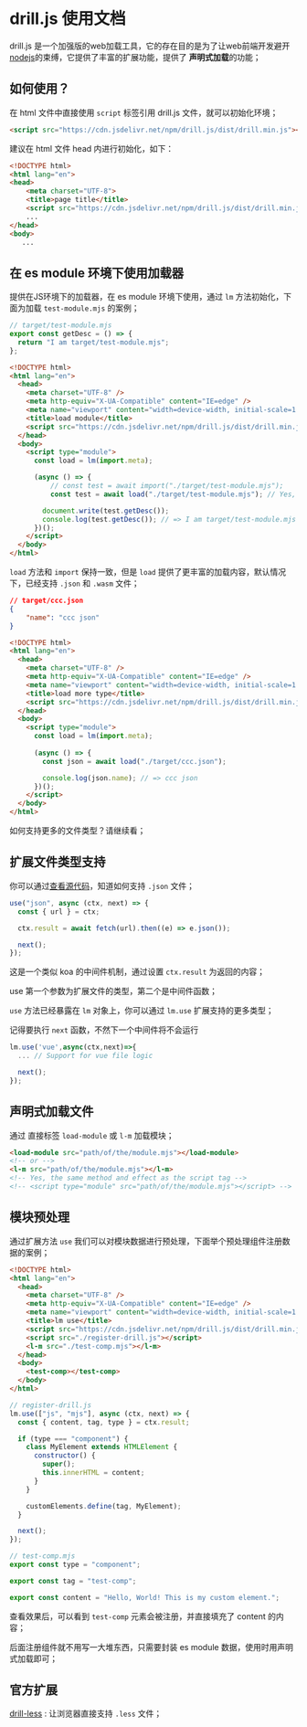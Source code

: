 # drill.js 使用文档

drill.js 是一个加强版的web加载工具，它的存在目的是为了让web前端开发避开[nodejs](https://nodejs.org/)的束缚，它提供了丰富的扩展功能，提供了 **声明式加载**的功能；

## 如何使用？

在 html 文件中直接使用 `script` 标签引用 drill.js 文件，就可以初始化环境；

```html
<script src="https://cdn.jsdelivr.net/npm/drill.js/dist/drill.min.js"></script>
```

建议在 html 文件 head 内进行初始化，如下：

```html
<!DOCTYPE html>
<html lang="en">
<head>
    <meta charset="UTF-8">
    <title>page title</title>
    <script src="https://cdn.jsdelivr.net/npm/drill.js/dist/drill.min.js"></script>  // ⬅️ 
    ...
</head>
<body>
   ...
```

## 在 es module 环境下使用加载器

提供在JS环境下的加载器，在 es module 环境下使用，通过 `lm` 方法初始化，下面为加载 `test-module.mjs` 的案例；

```javascript
// target/test-module.mjs
export const getDesc = () => {
  return "I am target/test-module.mjs";
};
```

```html
<!DOCTYPE html>
<html lang="en">
  <head>
    <meta charset="UTF-8" />
    <meta http-equiv="X-UA-Compatible" content="IE=edge" />
    <meta name="viewport" content="width=device-width, initial-scale=1.0" />
    <title>load module</title>
    <script src="https://cdn.jsdelivr.net/npm/drill.js/dist/drill.min.js"></script>
  </head>
  <body>
    <script type="module">
      const load = lm(import.meta);

      (async () => {
          // const test = await import("./target/test-module.mjs");
          const test = await load("./target/test-module.mjs"); // Yes, it's the same as asynchronous import

        document.write(test.getDesc());
        console.log(test.getDesc()); // => I am target/test-module.mjs
      })();
    </script>
  </body>
</html>
```

`load` 方法和 `import` 保持一致，但是 `load` 提供了更丰富的加载内容，默认情况下，已经支持 `.json` 和 `.wasm` 文件；

```json
// target/ccc.json
{
    "name": "ccc json"
}
```

```html
<!DOCTYPE html>
<html lang="en">
  <head>
    <meta charset="UTF-8" />
    <meta http-equiv="X-UA-Compatible" content="IE=edge" />
    <meta name="viewport" content="width=device-width, initial-scale=1.0" />
    <title>load more type</title>
    <script src="https://cdn.jsdelivr.net/npm/drill.js/dist/drill.min.js"></script>
  </head>
  <body>
    <script type="module">
      const load = lm(import.meta);
      
      (async () => {
        const json = await load("./target/ccc.json");

        console.log(json.name); // => ccc json
      })();
    </script>
  </body>
</html>
```

如何支持更多的文件类型？请继续看；

## 扩展文件类型支持

你可以通过[查看源代码](https://github.com/kirakiray/drill.js/blob/main/src/use.mjs)，知道如何支持 `.json` 文件；

```javascript
use("json", async (ctx, next) => {
  const { url } = ctx;

  ctx.result = await fetch(url).then((e) => e.json());

  next();
});
```

这是一个类似 koa 的中间件机制，通过设置 `ctx.result` 为返回的内容；

use 第一个参数为扩展文件的类型，第二个是中间件函数；

`use` 方法已经暴露在 `lm` 对象上，你可以通过 `lm.use` 扩展支持的更多类型；

记得要执行 `next` 函数，不然下一个中间件将不会运行

```javascript
lm.use('vue',async(ctx,next)=>{
  ... // Support for vue file logic

  next();
});
```

## 声明式加载文件

通过 直接标签 `load-module` 或 `l-m` 加载模块；

```html
<load-module src="path/of/the/module.mjs"></load-module>
<!-- or -->
<l-m src="path/of/the/module.mjs"></l-m>
<!-- Yes, the same method and effect as the script tag -->
<!-- <script type="module" src="path/of/the/module.mjs"></script> -->
```

## 模块预处理

通过扩展方法 `use` 我们可以对模块数据进行预处理，下面举个预处理组件注册数据的案例；

```html
<!DOCTYPE html>
<html lang="en">
  <head>
    <meta charset="UTF-8" />
    <meta http-equiv="X-UA-Compatible" content="IE=edge" />
    <meta name="viewport" content="width=device-width, initial-scale=1.0" />
    <title>lm use</title>
    <script src="https://cdn.jsdelivr.net/npm/drill.js/dist/drill.min.js"></script>
    <script src="./register-drill.js"></script>
    <l-m src="./test-comp.mjs"></l-m>
  </head>
  <body>
    <test-comp></test-comp>
  </body>
</html>
```

```javascript
// register-drill.js
lm.use(["js", "mjs"], async (ctx, next) => {
  const { content, tag, type } = ctx.result;

  if (type === "component") {
    class MyElement extends HTMLElement {
      constructor() {
        super();
        this.innerHTML = content;
      }
    }

    customElements.define(tag, MyElement);
  }

  next();
});
```

```javascript
// test-comp.mjs
export const type = "component";

export const tag = "test-comp";

export const content = "Hello, World! This is my custom element.";
```

查看效果后，可以看到 `test-comp` 元素会被注册，并直接填充了 content 的内容；

后面注册组件就不用写一大堆东西，只需要封装 es module 数据，使用时用声明式加载即可；

## 官方扩展

[drill-less](https://github.com/kirakiray/drill.js/tree/main/libs/less) : 让浏览器直接支持 `.less` 文件；

